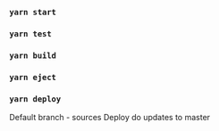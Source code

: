 ### `yarn start`
### `yarn test`
### `yarn build`
### `yarn eject`
### `yarn deploy`

Default branch - sources
Deploy do updates to master
